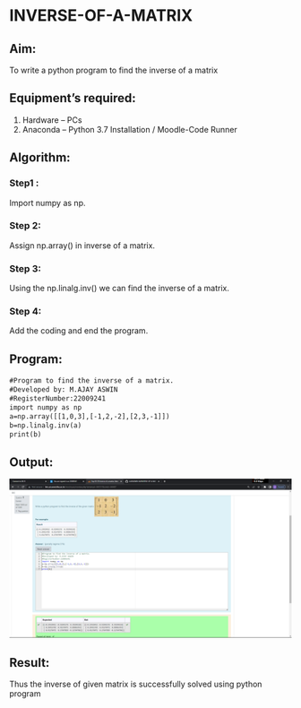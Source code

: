 # INVERSE-OF-A-MATRIX
## Aim:
To write a python program to find the inverse of a matrix
## Equipment’s required:
1. 	Hardware – PCs
2. 	Anaconda – Python 3.7 Installation / Moodle-Code Runner
## Algorithm:
 ### Step1 :
Import numpy as np.

 ### Step 2:
Assign np.array() in inverse of a matrix.

 ### Step 3:
Using the np.linalg.inv() we can find the inverse of a matrix.

 ### Step 4:
Add the coding and end the program.

## Program:
```
#Program to find the inverse of a matrix.
#Developed by: M.AJAY ASWIN
#RegisterNumber:22009241
import numpy as np
a=np.array([[1,0,3],[-1,2,-2],[2,3,-1]])
b=np.linalg.inv(a)
print(b)
```
## Output:
![output](output.png)
## Result:
Thus the inverse of given matrix is successfully solved using python program

